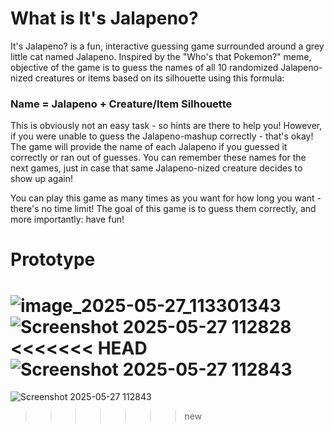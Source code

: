 # What is It's Jalapeno?
It's Jalapeno? is a fun, interactive guessing game surrounded around a grey little cat named Jalapeno. Inspired by the "Who's that Pokemon?" meme, objective of the game is to guess
the names of all 10 randomized Jalapeno-nized creatures or items based on its silhouette using this formula: 

### **Name = Jalapeno + Creature/Item Silhouette**

This is obviously not an easy task - so hints are there to help you! However, if you were unable to guess the Jalapeno-mashup correctly - that's okay!
The game will provide the name of each Jalapeno if you guessed it correctly or ran out of guesses. You can remember these names for the next games, just in case that same Jalapeno-nized 
creature decides to show up again!

You can play this game as many times as you want for how long you want - there's no time limit! The goal of this game is to guess them correctly, and more importantly: have fun!

# Prototype
![image_2025-05-27_113301343](https://github.com/user-attachments/assets/c2e8a1b7-00f1-4e8e-8c7f-bd116af1cf05)
![Screenshot 2025-05-27 112828](https://github.com/user-attachments/assets/efe71158-d7f1-4622-a0da-06745895e25f)
<<<<<<< HEAD
![Screenshot 2025-05-27 112843](https://github.com/user-attachments/assets/3d2814d4-69f4-4e9f-a512-c680399194bd)
=======
![Screenshot 2025-05-27 112843](https://github.com/user-attachments/assets/3d2814d4-69f4-4e9f-a512-c680399194bd)
>>>>>>> new
